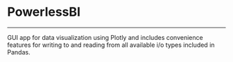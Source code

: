 # PowerlessBI
----
GUI app for data visualization using Plotly and includes convenience features for
writing to and reading from all available i/o types included in Pandas.
